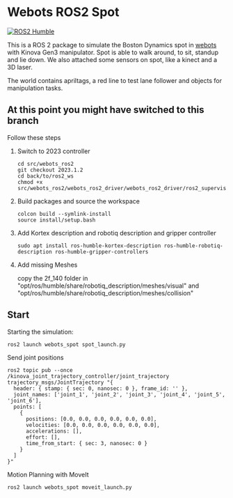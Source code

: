 # Webots ROS2 Spot

[![ROS2 Humble](https://github.com/MASKOR/webots_ros2_spot/actions/workflows/test_ros2_humble.yml/badge.svg?branch=main)](https://github.com/MASKOR/webots_ros2_spot/actions/workflows/test_ros2_humble.yml)

This is a ROS 2 package to simulate the Boston Dynamics spot in [webots](https://cyberbotics.com/) with Kinova Gen3 manipulator. Spot is able to walk around, to sit, standup and lie down. We also attached some sensors on spot, like a kinect and a 3D laser.

The world contains apriltags, a red line to test lane follower and objects for manipulation tasks.

## At this point you might have switched to this branch

Follow these steps

1. Switch to 2023 controller 
    ```
    cd src/webots_ros2
    git checkout 2023.1.2
    cd back/to/ros2_ws
    chmod +x src/webots_ros2/webots_ros2_driver/webots_ros2_driver/ros2_supervisor.py
    ```

2. Build packages and source the workspace
    ```
    colcon build --symlink-install
    source install/setup.bash
    ```

3. Add Kortex description and robotiq description and gripper controller
    ```
    sudo apt install ros-humble-kortex-description ros-humble-robotiq-description ros-humble-gripper-controllers
    ```

4. Add missing Meshes

    copy the 2f_140 folder in "opt/ros/humble/share/robotiq_description/meshes/visual" and "opt/ros/humble/share/robotiq_description/meshes/collision"

## Start
Starting the simulation:
```
ros2 launch webots_spot spot_launch.py
```

Send joint positions
```
ros2 topic pub --once /kinova_joint_trajectory_controller/joint_trajectory trajectory_msgs/JointTrajectory "{
  header: { stamp: { sec: 0, nanosec: 0 }, frame_id: '' },
  joint_names: ['joint_1', 'joint_2', 'joint_3', 'joint_4', 'joint_5', 'joint_6'],
  points: [
    {
      positions: [0.0, 0.0, 0.0, 0.0, 0.0, 0.0],
      velocities: [0.0, 0.0, 0.0, 0.0, 0.0, 0.0],
      accelerations: [],
      effort: [],
      time_from_start: { sec: 3, nanosec: 0 }
    }
  ]
}"
```

Motion Planning with MoveIt
```
ros2 launch webots_spot moveit_launch.py 
```
